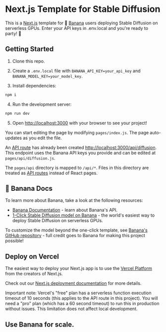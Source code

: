 # Next.js Template for Stable Diffusion

This is a [Next.js](https://nextjs.org/) template for  🍌 [Banana](https://www.banana.dev/) users deploying Stable Diffusion on serverless GPUs. Enter your API keys in .env.local and you're ready to party! 🎉

## Getting Started

1. Clone this repo.

2. Create a `.env.local` file with `BANANA_API_KEY=your_api_key` and `BANANA_MODEL_KEY=your_model_key`.

3. Install dependencies:

```bash
npm i
```

4. Run the development server:

```bash
npm run dev
```

5. Open [http://localhost:3000](http://localhost:3000) with your browser to see your project!

You can start editing the page by modifying `pages/index.js`. The page auto-updates as you edit the file.

An [API route](https://nextjs.org/docs/api-routes/introduction) has already been created [http://localhost:3000/api/diffusion](http://localhost:3000/api/diffusion). This endpoint uses the Banana API keys you provide and can be edited at `pages/api/diffusion.js`.

The `pages/api` directory is mapped to `/api/*`. Files in this directory are treated as [API routes](https://nextjs.org/docs/api-routes/introduction) instead of React pages.

## 🍌 Banana Docs

To learn more about Banana, take a look at the following resources:

- [Banana Documentation](https://www.banana.dev/docs) - learn about Banana's API.
- [1-Click Stable Diffusion model on Banana](https://www.banana.dev/stable-diffusion) - the world's easiest way to deploy Stable Diffusion on serverless GPUs.

To customize the model beyond the one-click template, see [Banana's GitHub repository](https://github.com/bananaml/serverless-template-stable-diffusion) - full credit goes to Banana for making this project possible!

## Deploy on Vercel

The easiest way to deploy your Next.js app is to use the [Vercel Platform](https://vercel.com/new?utm_medium=default-template&filter=next.js&utm_source=create-next-app&utm_campaign=create-next-app-readme) from the creators of Next.js.

Check out our [Next.js deployment documentation](https://nextjs.org/docs/deployment) for more details.

Important note: Vercel's "free" plan has a serverless function execution timeout of 10 seconds (this applies to the API route in this project). You will need a "pro" plan (which has a 60 second timeout) to run this in production without issues. This limitation does not affect local development.

## Use Banana for scale.
